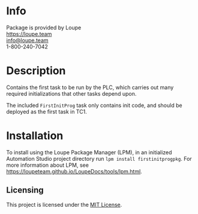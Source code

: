 # Info
Package is provided by Loupe  
https://loupe.team  
info@loupe.team  
1-800-240-7042  

# Description
Contains the first task to be run by the PLC, which carries out many required initializations that other tasks depend upon. 

The included `FirstInitProg` task only contains init code, and should be deployed as the first task in TC1. 

# Installation
To install using the Loupe Package Manager (LPM), in an initialized Automation Studio project directory run `lpm install firstinitprogpkg`. For more information about LPM, see https://loupeteam.github.io/LoupeDocs/tools/lpm.html.

## Licensing

This project is licensed under the [MIT License](LICENSE).